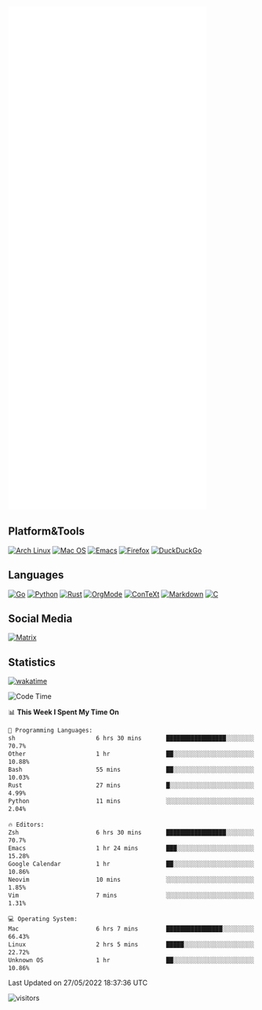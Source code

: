 ![Metrics](https://github.com/SteamedFish/SteamedFish/blob/master/github-metrics.svg)

## Platform&Tools

[![Arch Linux](https://img.shields.io/badge/ArchLinux-1793D1?logo=arch-linux&logoColor=fff&style=flat-square)](https://archlinux.org/)
[![Mac OS](https://img.shields.io/badge/MacOS-000000?style=flat-square&logo=macos&logoColor=F0F0F0)](https://www.apple.com/macos/)
[![Emacs](https://img.shields.io/badge/Emacs-%237F5AB6.svg?&style=flat-square&logo=gnu-emacs&logoColor=white)](https://www.gnu.org/software/emacs/)
[![Firefox](https://img.shields.io/badge/Firefox-FF7139?style=flat-square&logo=Firefox-Browser&logoColor=white)](https://firefox.com/)
[![DuckDuckGo](https://img.shields.io/badge/DuckDuckGo-DE5833?style=flat-square&logo=DuckDuckGo&logoColor=white)](https://duckduckgo.com/)

## Languages

[![Go](https://img.shields.io/badge/Golang-%2300ADD8.svg?style=flat-square&logo=go&logoColor=white)](https://golang.org/)
[![Python](https://img.shields.io/badge/Python-3670A0?style=flat-square&logo=python&logoColor=ffdd54)](https://www.python.org/)
[![Rust](https://img.shields.io/badge/Rust-%23000000.svg?style=flat-square&logo=rust&logoColor=white)](https://www.rust-lang.org/)
[![OrgMode](https://img.shields.io/badge/OrgMode-%23000000.svg?style=flat-square&logo=org&logoColor=white)](https://orgmode.org/)
[![ConTeXt](https://img.shields.io/badge/ConTeXt-%23008080.svg?style=flat-square&logo=latex&logoColor=white)](https://contextgarden.net/)
[![Markdown](https://img.shields.io/badge/MarkDown-%23000000.svg?style=flat-square&logo=markdown&logoColor=white)](https://daringfireball.net/projects/markdown/)
[![C](https://img.shields.io/badge/C-%2300599C.svg?style=flat-square&logo=c&logoColor=white)](https://www.iso.org/standard/74528.html)

## Social Media

[![Matrix](https://img.shields.io/badge/SteamedFish-2CA5E0?style=social&logo=matrix&logoColor=black)](https://matrix.to/#/@i:steamedfish.org)

## Statistics
[![wakatime](https://wakatime.com/badge/user/168280d6-fcf2-4b4f-ad3a-dc4612f35b38.svg)](https://wakatime.com/@168280d6-fcf2-4b4f-ad3a-dc4612f35b38)

<!--START_SECTION:waka-->
![Code Time](http://img.shields.io/badge/Code%20Time-1%2C827%20hrs%2047%20mins-blue)

📊 **This Week I Spent My Time On** 

```text
💬 Programming Languages: 
sh                       6 hrs 30 mins       █████████████████░░░░░░░░   70.7% 
Other                    1 hr                ██░░░░░░░░░░░░░░░░░░░░░░░   10.88% 
Bash                     55 mins             ██░░░░░░░░░░░░░░░░░░░░░░░   10.03% 
Rust                     27 mins             █░░░░░░░░░░░░░░░░░░░░░░░░   4.99% 
Python                   11 mins             ░░░░░░░░░░░░░░░░░░░░░░░░░   2.04%

🔥 Editors: 
Zsh                      6 hrs 30 mins       █████████████████░░░░░░░░   70.7% 
Emacs                    1 hr 24 mins        ███░░░░░░░░░░░░░░░░░░░░░░   15.28% 
Google Calendar          1 hr                ██░░░░░░░░░░░░░░░░░░░░░░░   10.86% 
Neovim                   10 mins             ░░░░░░░░░░░░░░░░░░░░░░░░░   1.85% 
Vim                      7 mins              ░░░░░░░░░░░░░░░░░░░░░░░░░   1.31%

💻 Operating System: 
Mac                      6 hrs 7 mins        ████████████████░░░░░░░░░   66.43% 
Linux                    2 hrs 5 mins        █████░░░░░░░░░░░░░░░░░░░░   22.72% 
Unknown OS               1 hr                ██░░░░░░░░░░░░░░░░░░░░░░░   10.86%

```


 Last Updated on 27/05/2022 18:37:36 UTC
<!--END_SECTION:waka-->

![visitors](https://visitor-badge.laobi.icu/badge?page_id=SteamedFish.SteamedFish)
